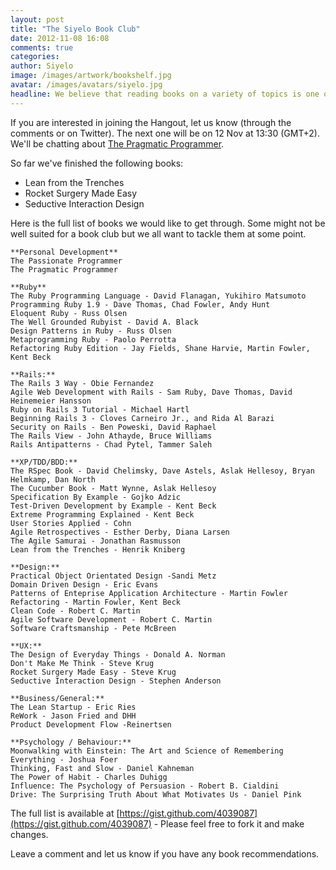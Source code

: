 ```yaml
---
layout: post
title: "The Siyelo Book Club"
date: 2012-11-08 16:08
comments: true
categories:
author: Siyelo
image: /images/artwork/bookshelf.jpg
avatar: /images/avatars/siyelo.jpg
headline: We believe that reading books on a variety of topics is one of the easiest ways to sharpen the (professional and personal) saw. For this reason, we've decided to start a book club amongst the team. Every reads the same book and when we reach the deadline, we organize a Google+ Hangout to discuss our thoughts on it.
---
```



If you are interested in joining the Hangout, let us know (through the comments or on Twitter).  The next one will be on 12 Nov at 13:30 (GMT+2). We'll be chatting about [The Pragmatic Programmer](http://www.amazon.com/Pragmatic-Programmer-Journeyman-Master/dp/020161622X/).

So far we've finished the following books:

*  Lean from the Trenches
*  Rocket Surgery Made Easy
*  Seductive Interaction Design

Here is the full list of books we would like to get through.  Some might not be well suited for a book club but we all want to tackle them at some point.

```
**Personal Development**
The Passionate Programmer
The Pragmatic Programmer

**Ruby**
The Ruby Programming Language - David Flanagan, Yukihiro Matsumoto
Programming Ruby 1.9 - Dave Thomas, Chad Fowler, Andy Hunt
Eloquent Ruby - Russ Olsen
The Well Grounded Rubyist - David A. Black
Design Patterns in Ruby - Russ Olsen
Metaprogramming Ruby - Paolo Perrotta
Refactoring Ruby Edition - Jay Fields, Shane Harvie, Martin Fowler, Kent Beck

**Rails:**
The Rails 3 Way - Obie Fernandez
Agile Web Development with Rails - Sam Ruby, Dave Thomas, David Heinemeier Hansson
Ruby on Rails 3 Tutorial - Michael Hartl
Beginning Rails 3 - Cloves Carneiro Jr., and Rida Al Barazi
Security on Rails - Ben Poweski, David Raphael
The Rails View - John Athayde, Bruce Williams
Rails Antipatterns - Chad Pytel, Tammer Saleh

**XP/TDD/BDD:**
The RSpec Book - David Chelimsky, Dave Astels, Aslak Hellesoy, Bryan Helmkamp, Dan North
The Cucumber Book - Matt Wynne, Aslak Hellesoy
Specification By Example - Gojko Adzic
Test-Driven Development by Example - Kent Beck
Extreme Programming Explained - Kent Beck
User Stories Applied - Cohn
Agile Retrospectives - Esther Derby, Diana Larsen
The Agile Samurai - Jonathan Rasmusson
Lean from the Trenches - Henrik Kniberg

**Design:**
Practical Object Orientated Design -Sandi Metz
Domain Driven Design - Eric Evans
Patterns of Enteprise Application Architecture - Martin Fowler
Refactoring - Martin Fowler, Kent Beck
Clean Code - Robert C. Martin
Agile Software Development - Robert C. Martin
Software Craftsmanship - Pete McBreen

**UX:**
The Design of Everyday Things - Donald A. Norman
Don't Make Me Think - Steve Krug
Rocket Surgery Made Easy - Steve Krug
Seductive Interaction Design - Stephen Anderson

**Business/General:**
The Lean Startup - Eric Ries
ReWork - Jason Fried and DHH
Product Development Flow -Reinertsen

**Psychology / Behaviour:**
Moonwalking with Einstein: The Art and Science of Remembering Everything - Joshua Foer
Thinking, Fast and Slow - Daniel Kahneman
The Power of Habit - Charles Duhigg
Influence: The Psychology of Persuasion - Robert B. Cialdini
Drive: The Surprising Truth About What Motivates Us - Daniel Pink
```

The full list is available at [https://gist.github.com/4039087](https://gist.github.com/4039087) - Please feel free to fork it and make changes.

Leave a comment and let us know if you have any book recommendations.

